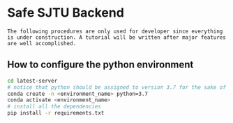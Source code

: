 # Safe SJTU Backend

`The following procedures are only used for developer since everything is under construction. A tutorial will be written after major features are well accomplished.`

## How to configure the python environment

```bash
cd latest-server
# notice that python should be assigned to version 3.7 for the sake of compatibility
conda create -n <environment_name> python=3.7
conda activate <environment_name>
# install all the dependencies
pip install -r requirements.txt
```

